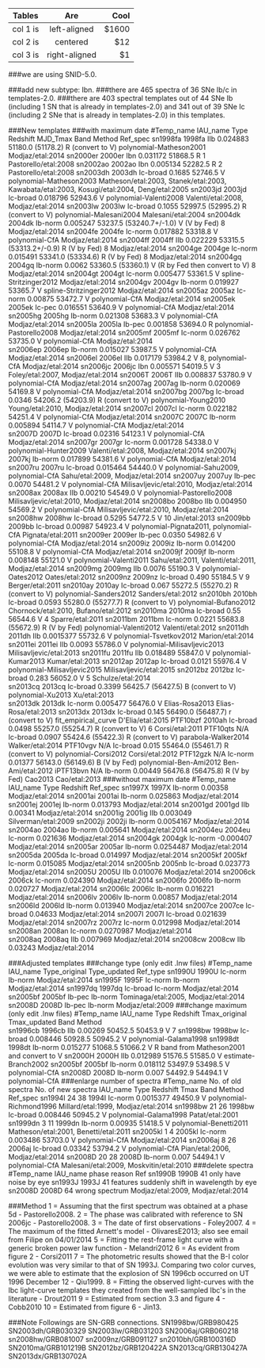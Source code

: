 | Tables   |      Are      |  Cool |
|----------|:-------------:|------:|
| col 1 is |  left-aligned | $1600 |
| col 2 is |    centered   |   $12 |
| col 3 is | right-aligned |    $1 |
    

###we are using SNID-5.0.

###add new subtype: Ibn.
###there are 465 spectra of 36 SNe Ib/c in templates-2.0.
###there are 403 spectral templates out of 44 SNe Ib (including 1 SN that is already in templates-2.0) and 341 out of 39 SNe Ic (including 2 SNe that is already in templates-2.0) in this templates.


###New templates
###with maximum date
#Temp_name   IAU_name   Type		Redshift     MJD_Tmax     Band     Method                    Ref_spec
sn1998fa     1998fa	 IIb		0.024883     51180.0 (51178.2) R (convert to V)	       polynomial-Matheson2001   Modjaz/etal:2014
sn2000er     2000er	 Ibn		0.031172     51868.5  R	       1		         Pastorello/etal:2008
sn2002ao     2002ao	 Ibn		0.005134     52282.5  R	       2		       	 Pastorello/etal:2008
sn2003dh     2003dh	 Ic-broad	0.1685	     52746.5  V	       polynomial-Matheson2003	 Matheson/etal:2003, Stanek/etal:2003, Kawabata/etal:2003, Kosugi/etal:2004, Deng/etal:2005
sn2003jd     2003jd	 Ic-broad	0.018796     52943.6  V        polynomial-Valenti2008	 Valenti/etal:2008, Modjaz/etal:2014 
sn2003lw     2003lw	 Ic-broad	0.1055	     52997.5 (52995.2) R (convert to V)	       polynomial-Malesani2004	 Malesani/etal:2004
sn2004dk     2004dk      Ib-norm	0.005247     53237.5 (53240.7+/-1.0) V (V by Fed)       8      			 Modjaz/etal:2014
sn2004fe     2004fe	 Ic-norm	0.017882     53318.8  V	       polynomial-CfA  		 Modjaz/etal:2014
sn2004ff     2004ff      IIb	  	0.022229     53315.5 (53313.2+/-0.9) R	(V by Fed)       8    	 		 Modjaz/etal:2014
sn2004ge     2004ge      Ic-norm	0.015491     53341.0 (53334.6) R	(V by Fed)       8    	 		 Modjaz/etal:2014
sn2004gq     2004gq	Ib-norm		0.0062	     53360.5 (53360.1) V (R by Fed then convert to V)       8	 		 Modjaz/etal:2014
sn2004gt     2004gt	Ic-norm		0.005477     53361.5  V        spline-Stritzinger2012	 Modjaz/etal:2014
sn2004gv     2004gv	 Ib-norm	0.019927     53365.7  V	       spline-Stritzinger2012    Modjaz/etal:2014
sn2005az     2005az	Ic-norm		0.00875	     53472.7  V        polynomial-CfA            Modjaz/etal:2014
sn2005ek     2005ek	 Ic-pec		0.016551     53640.9  V	       polynomial-CfA            Modjaz/etal:2014
sn2005hg     2005hg	 Ib-norm	0.021308     53683.3  V        polynomial-CfA            Modjaz/etal:2014
sn2005la     2005la	 Ib-pec		0.001858     53694.0  R        polynomial-Pastorello2008 Modjaz/etal:2014
sn2005mf     2005mf	 Ic-norm	0.026762     53735.0  V	       polynomial-CfA            Modjaz/etal:2014	
sn2006ep     2006ep	 Ib-norm	0.015027     53987.5  V        polynomial-CfA            Modjaz/etal:2014
sn2006el     2006el	 IIb		0.017179     53984.2  V	       8, polynomial-CfA	 Modjaz/etal:2014
sn2006jc     2006jc      Ibn		0.005571     54019.5  V        3                         Foley/etal:2007, Modjaz/etal:2014
sn2006T	     2006T	   IIb		0.008837     53780.9  V        polynomial-CfA            Modjaz/etal:2014
sn2007ag     2007ag	Ib-norm         0.020069     54169.8  V	       polynomial-CfA       	 Modjaz/etal:2014
sn2007bg     2007bg      Ic-broad	0.0346	     54206.2 (54203.9)  R (convert to V)	       polynomial-Young2010    	 Young/etal:2010, Modjaz/etal:2014
sn2007cl     2007cl	 Ic-norm 	0.022182     54251.4  V	       polynomial-CfA          	 Modjaz/etal:2014
sn2007C	     2007C	Ib-norm 	0.005894     54114.7  V	       polynomial-CfA            Modjaz/etal:2014	
sn2007D      2007D	 Ic-broad	0.02316	     54123.1  V	       polynomial-CfA          	 Modjaz/etal:2014
sn2007gr     2007gr	 Ic-norm	0.001728     54338.0  V        polynomial-Hunter2009	 Valenti/etal:2008, Modjaz/etal:2014
sn2007kj     2007kj	 Ib-norm 	0.017899     54381.6  V        polynomial-CfA            Modjaz/etal:2014
sn2007ru     2007ru	 Ic-broad       0.015464     54440.0  V	       polynomial-Sahu2009, polynomial-CfA        Sahu/etal:2009, Modjaz/etal:2014
sn2007uy     2007uy	 Ib-pec		0.0070	     54481.2  V	       polynomial-CfA            Milisavljevic/etal:2010, Modjaz/etal:2014
sn2008ax     2008ax	 IIb		0.00210	     54549.0  V        polynomial-Pastorello2008 Milisavljevic/etal:2010, Modjaz/etal:2014
sn2008bo     2008bo	 IIb		0.004950     54569.2  V	       polynomial-CfA          	 Milisavljevic/etal:2010, Modjaz/etal:2014
sn2008hw     2008hw	 Ic-broad	0.5295	     54772.5  V	       10			 Jin/etal:2013
sn2009bb     2009bb	 Ic-broad	0.00987	     54923.4  V	       polynomial-Pignata2011, polynomial-CfA	 Pignata/etal:2011
sn2009er     2009er      Ib-pec 	0.0350	     54982.6  V	       polynomial-CfA          	 Modjaz/etal:2014
sn2009iz     2009iz      Ib-norm	0.014200     55108.8  V	       polynomial-CfA          	 Modjaz/etal:2014
sn2009jf     2009jf      Ib-norm	0.008148     55121.0  V	       polynomial-Valenti2011  	 Sahu/etal:2011, Valenti/etal:2011, Modjaz/etal:2014
sn2009mg     2009mg      IIb            0.0076       55190.3  V        polynomial-Oates2012      Oates/etal:2012
sn2009nz     2009nz	 Ic-broad	0.490	     55184.5  V	       9			 Berger/etal:2011
sn2010ay     2010ay	 Ic-broad	0.067	     55272.5 (55270.2)  R (convert to V)	       polynomial-Sanders2012	 Sanders/etal:2012
sn2010bh     2010bh	 Ic-broad	0.0593	     55280.0 (55277.7)  R (convert to V)	       polynomial-Bufano2012	 Chornock/etal:2010, Bufano/etal:2012
sn2010ma     2010ma	 Ic-broad	0.55	     56544.6  V        4			 Sparre/etal:2011
sn2011bm     2011bm	 Ic-norm        0.0221	     55683.8 (55672.9) R (V by Fed)	       polynomial-Valenti2012	 Valenti/etal:2012
sn2011dh     2011dh	 IIb		0.0015377    55732.6  V        polynomial-Tsvetkov2012	 Marion/etal:2014
sn2011ei     2011ei	 IIb		0.0093	     55786.0  V	       polynomial-Milisavljevic2013 Milisavljevic/etal:2013
sn2011fu     2011fu	 IIb		0.018489     55847.0  V	       polynomial-Kumar2013	 Kumar/etal:2013
sn2012ap     2012ap	 Ic-broad	0.0121	     55976.4  V	       polynomial-Milisavljevic2015 Milisavljevic/etal:2015
sn2012bz     2012bz	 Ic-broad	0.283	     56052.0  V	       5			 Schulze/etal:2014      
sn2013cq     2013cq	 Ic-broad	0.3399	     56425.7 (56427.5) B (convert to V)	       polynomial-Xu2013 	 Xu/etal:2013	
sn2013dk     2013dk	 Ic-norm	0.005477     56476.0  V	       Elias-Rosa2013		 Elias-Rosa/etal:2013
sn2013dx     2013dx	 Ic-broad	0.145	     56490.0 (56487.7)  r (convert to V)	 fit_empirical_curve    D'Elia/etal:2015
PTF10bzf     2010ah	 Ic-broad	0.0498	     55257.0 (55254.7)  R	(convert to V)      6			 Corsi/etal:2011
PTF10qts     N/A	 Ic-broad	0.0907	     55424.6 (55422.3) R	(convert to V)       parabola-Walker2014	 Walker/etal:2014
PTF10vgv     N/A	 Ic-broad	0.015	     55464.0 (55461.7) R	(convert to V)       polynomial-Corsi2012	 Corsi/etal:2012
PTF12gzk     N/A	 Ic-norm	0.01377	     56143.0 (56149.6) B	(V by Fed)       polynomial-Ben-Ami2012	 Ben-Ami/etal:2012
iPTF13bvn    N/A	 Ib-norm	0.00449	     56476.8 (56475.8) R	(V by Fed)       Cao2013			 Cao/etal:2013
###without maximum date
#Temp_name   IAU_name   Type		Redshift            Ref_spec
sn1997X	     1997X      Ib-norm	        0.00358             Modjaz/etal:2014
sn2001ai     2001ai  	Ib-norm		0.025863	    Modjaz/etal:2014
sn2001ej     2001ej     Ib-norm	        0.013793            Modjaz/etal:2014
sn2001gd     2001gd     IIb		0.00341		    Modjaz/etal:2014
sn2001ig     2001ig	IIb		0.003049	    Silverman/etal:2009
sn2002ji     2002ji     Ib-norm	        0.0054167           Modjaz/etal:2014
sn2004ao     2004ao	Ib-norm         0.005641            Modjaz/etal:2014
sn2004eu     2004eu	Ic-norm		0.021636	    Modjaz/etal:2014
sn2004gk     2004gk	Ic-norm 	-0.000407	    Modjaz/etal:2014
sn2005ar     2005ar     Ib-norm		0.0254487	    Modjaz/etal:2014
sn2005da     2005da	Ic-broad	0.014997	    Modjaz/etal:2014
sn2005kf     2005kf	Ic-norm        0.015085            Modjaz/etal:2014
sn2005nb     2005nb	Ic-broad	0.023773            Modjaz/etal:2014
sn2005U      2005U	IIb		0.010076	    Modjaz/etal:2014
sn2006ck     2006ck	Ic-norm		0.024390	    Modjaz/etal:2014
sn2006fo     2006fo     Ib-norm		0.020727	    Modjaz/etal:2014
sn2006lc     2006lc     Ib-norm		0.016221	    Modjaz/etal:2014
sn2006lv     2006lv	Ib-norm 	0.00857		    Modjaz/etal:2014
sn2006ld     2006ld	Ib-norm		0.013940 	    Modjaz/etal:2014
sn2007ce     2007ce     Ic-broad	0.04633		    Modjaz/etal:2014
sn2007I	     2007I	Ic-broad	0.021639	    Modjaz/etal:2014
sn2007rz     2007rz     Ic-norm		0.012998	    Modjaz/etal:2014
sn2008an     2008an     Ic-norm		0.0270987	    Modjaz/etal:2014	
sn2008aq     2008aq     IIb		0.007969	    Modjaz/etal:2014
sn2008cw     2008cw     IIb		0.03243		    Modjaz/etal:2014


###Adjusted templates 
###change type (only edit .lnw files)
#Temp_name   IAU_name   Type_original   Type_updated          Ref_type
sn1990U	     1990U	Ic-norm		 Ib-norm	      Modjaz/etal:2014
sn1995F	     1995F      Ic-norm          Ib-norm	      Modjaz/etal:2014
sn1997dq     1997dq     Ic-broad	 Ic-norm	      Modjaz/etal:2014
sn2005bf     2005bf     Ib-pec	         Ib-norm	      Tominaga/etal:2005, Modjaz/etal:2014
sn2008D	     2008D      Ib-pec	         Ib-norm	      Modjaz/etal:2009
###change maximum (only edit .lnw files)
#Temp_name   IAU_name   Type		Redshift     Tmax_original     Tmax_updated     Band     Method            
sn1996cb     1996cb	IIb		0.00269	     50452.5	       50453.9		V	 7
sn1998bw     1998bw	Ic-broad 	0.008446     50928.5	       50945.2		V	 polynomial-Galama1998
sn1998dt     1998dt	Ib-norm		0.015277     51068.5	       51066.2		V	 R band from Matheson2001 and convert to V
sn2000H	     2000H	IIb		0.012989     51576.5  	       51585.0		V	 estimate-Branch2002
sn2005bf     2005bf	Ib-norm		0.018112     53497.9	       53498.5		V	 polynomial-CfA
sn2008D	     2008D	Ib-norm		0.007	     54492.9	       54494.1		V	 polynomial-CfA
###enlarge number of spectra
#Temp_name  No. of old spectra   No. of new spectra   IAU_name   Type       Redshift         Tmax     Band     Method                 Ref_spec
sn1994I	     24	       		  38 	    	      	1994I	 Ic-norm    0.0015377	     49450.9  V	       polynomial-Richmond1996 Millard/etal:1999, Modjaz/etal:2014
sn1998bw     21	    		  26  	     		1998bw	 Ic-broad   0.008446         50945.2  V	       polynomial-Galama1998  Patat/etal:2001
sn1999dn     3			  11			1999dn	 Ib-norm    0.00935	     51418.5  V	       polynomial-Benetti2011 Matheson/etal:2001, Benetti/etal:2011
sn2005kl     1			  4			2005kl	 Ic-norm    0.003486	     53703.0  V	       polynomial-CfA	      Modjaz/etal:2014
sn2006aj     8			  26			2006aj	 Ic-broad   0.03342	     53794.2  V	       polynomial-CfA	      Pian/etal:2006, Modjaz/etal:2014
sn2008D	     20			  28			2008D	 Ib-norm    0.007	     54494.1  V	       polynomial-CfA	      Malesani/etal:2009, Moskvitin/etal:2010
###delete spectra
#Temp_name   IAU_name  phase  reason					Ref
sn1990B	     1990B     41     only have noise				by eye
sn1993J	     1993J     41     features suddenly shift in wavelength	by eye
sn2008D	     2008D     64     wrong spectrum   				Modjaz/etal:2009, Modjaz/etal:2014

###Method
1 = Assuming that the first spectrum was obtained at a phase 5d - Pastorello2008.
2 = The phase was calibrated with reference to SN 2006jc - Pastorello2008.
3 = The date of first observations - Foley2007.
4 = The maximum of the fitted Arnett's model - OlivaresE2013; also see email from Filipe on 04/01/2014
5 = Fitting the rest-frame light curve with a generic broken power law function - Melandri2012
6 = As evident from figure 2 - Corsi2011
7 = The photometric results showed that the B-I color evolution was very similar to that of SN 1993J. Comparing two color curves, we were able to estimate that the explosion of SN 1996cb occurred on UT 1996 December 12 - Qiu1999.
8 = Fitting the observed light-curves with the Ibc light-curve templates they created from the well-sampled Ibc's in the literature - Drout2011
9 = Estimated from section 3.3 and figure 4 - Cobb2010
10 = Estimated from figure 6 - Jin13.

###Note
Followings are SN-GRB connections.
SN1998bw/GRB980425  SN2003dh/GRB030329  SN2003lw/GRB031203  SN2006aj/GRB060218  sn2008hw/GRB081007  sn2009nz/GRB091127  sn2010bh/GRB100316D  SN2010ma/GRB101219B  SN2012bz/GRB120422A  SN2013cq/GRB130427A SN2013dx/GRB130702A

